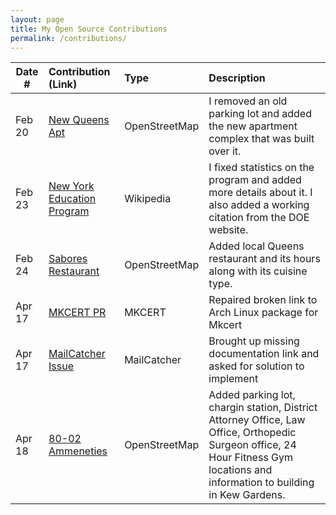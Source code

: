 ```yaml
---
layout: page
title: My Open Source Contributions
permalink: /contributions/
---
```


<!--
Type of the contribution should be "Wikipedia edit", "OpenStreet Map feature", "Documentation", "Course website", "Blog",
"Browser Add-on", etc.

The description should include a brief summary of what you did.

The link should bring us to a public page that shows your contribution. 

Replace the first row with your own contribution. 

-->





| Date #       | Contribution (Link)  | Type  | Description |
|---|:---|:---|:---|
| Feb 20   |   [New Queens Apt](https://www.openstreetmap.org/changeset/147676489) | OpenStreetMap    | I removed an old parking lot and added the new apartment complex that was built over it.     |
| Feb 23 |  [New York Education Program](https://en.wikipedia.org/w/index.php?title=Higher_Education_Opportunity_Program&oldid=1209909766)   | Wikipedia |  I fixed statistics on the program and added more details about it. I also added a working citation from the DOE website. |
| Feb 24 |[Sabores Restaurant](https://www.openstreetmap.org/changeset/147841491) | OpenStreetMap  | Added local Queens restaurant and its hours along with its cuisine type.    |
| Apr 17|[MKCERT PR](https://github.com/FiloSottile/mkcert/pull/580)|MKCERT|Repaired broken link to Arch Linux package for Mkcert|
|Apr 17|[MailCatcher Issue](https://github.com/dockage/mailcatcher/issues/20)|MailCatcher|Brought up missing documentation link and asked for solution to implement|
|Apr 18 |[80-02 Ammeneties](https://www.openstreetmap.org/changeset/150200147#map=19/40.71358/-73.83121)|OpenStreetMap|Added parking lot, chargin station, District Attorney Office, Law Office, Orthopedic Surgeon office, 24 Hour Fitness Gym locations and information to building in Kew Gardens.|

